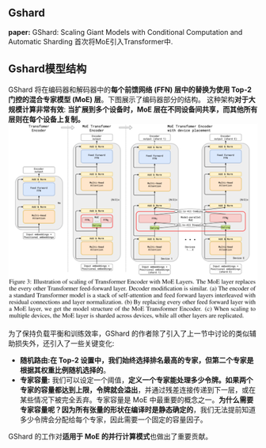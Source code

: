 ## Gshard
**paper:** GShard: Scaling Giant Models with Conditional Computation and Automatic Sharding
首次将MoE引入Transformer中.

## Gshard模型结构
GShard 将在编码器和解码器中的**每个前馈网络 (FFN) 层中的替换为使用 Top-2 门控的混合专家模型 (MoE) 层**。下图展示了编码器部分的结构。
这种架构**对于大规模计算非常有效**: **当扩展到多个设备时，MoE 层在不同设备间共享，而其他所有层则在每个设备上复制。**
![alt text](8d12d50f355c608e349e36ac337a8c74.png)

为了保持负载平衡和训练效率，GShard 的作者除了引入了上一节中讨论的类似辅助损失外，还引入了一些关键变化:

- **随机路由:**在 Top-2 设置中，我们始终选择排名最高的专家，但**第二个专家是根据其权重比例随机选择的**。
- **专家容量:** 我们可以设定一个阈值，**定义一个专家能处理多少令牌。如果两个专家的容量都达到上限，令牌就会溢出**，并通过残差连接传递到下一层，或在某些情况下被完全丢弃。专家容量是 MoE 中最重要的概念之一。**为什么需要专家容量呢？因为所有张量的形状在编译时是静态确定的**，我们无法提前知道多少令牌会分配给每个专家，因此需要一个固定的容量因子。

GShard 的工作对**适用于 MoE 的并行计算模式**也做出了重要贡献。

